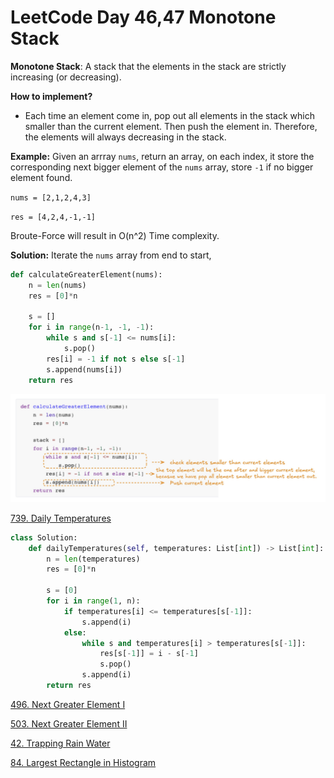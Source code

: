 # LeetCode Day 46,47 **Monotone Stack**



**Monotone Stack**: A stack that the elements in the stack are strictly increasing (or decreasing).

**How to implement?** 

- Each time an element come in, pop out all elements in the stack which smaller than the current element. Then push the element in. Therefore, the elements will always decreasing in the stack. 

**Example:** Given an arrray `nums`, return an array, on each index, it store the corresponding next bigger element of the `nums` array, store `-1` if no bigger element found.

`nums = [2,1,2,4,3]`

`res = [4,2,4,-1,-1]`

Broute-Force will result in O(n^2) Time complexity.

**Solution:** Iterate the `nums` array from end to start, 

```python
def calculateGreaterElement(nums):
    n = len(nums)
    res = [0]*n
    
    s = []
    for i in range(n-1, -1, -1):
        while s and s[-1] <= nums[i]:
            s.pop()
        res[i] = -1 if not s else s[-1]
        s.append(nums[i])
    return res
```

![](img/ms1.jpg)



[739. Daily Temperatures](https://leetcode.com/problems/daily-temperatures)



```python
class Solution:
    def dailyTemperatures(self, temperatures: List[int]) -> List[int]:
        n = len(temperatures)
        res = [0]*n
    
        s = [0]
        for i in range(1, n):
            if temperatures[i] <= temperatures[s[-1]]:
                s.append(i)
            else:
                while s and temperatures[i] > temperatures[s[-1]]:
                    res[s[-1]] = i - s[-1]
                    s.pop()
                s.append(i)
        return res
```



[496. Next Greater Element I](https://leetcode.com/problems/next-greater-element-i)



[503. Next Greater Element II](https://leetcode.com/problems/next-greater-element-ii)



[42. Trapping Rain Water](https://leetcode.com/problems/trapping-rain-water)



[84. Largest Rectangle in Histogram](https://leetcode.com/problems/largest-rectangle-in-histogram)